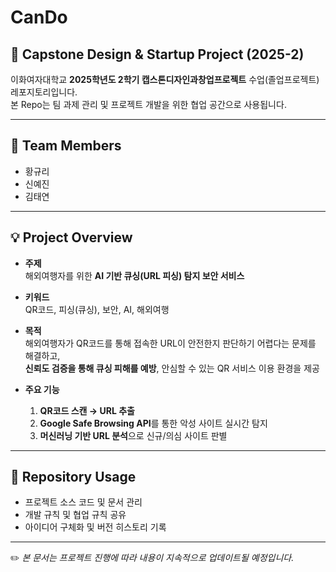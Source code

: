 # CanDo

## 📂 Capstone Design & Startup Project (2025-2)

이화여자대학교 **2025학년도 2학기 캡스톤디자인과창업프로젝트** 수업(졸업프로젝트) 레포지토리입니다.  
본 Repo는 팀 과제 관리 및 프로젝트 개발을 위한 협업 공간으로 사용됩니다.  

---

## 👥 Team Members
- 황규리  
- 신예진  
- 김태연  

---

## 💡 Project Overview

- **주제**  
  해외여행자를 위한 **AI 기반 큐싱(URL 피싱) 탐지 보안 서비스**

- **키워드**  
  QR코드, 피싱(큐싱), 보안, AI, 해외여행

- **목적**  
  해외여행자가 QR코드를 통해 접속한 URL이 안전한지 판단하기 어렵다는 문제를 해결하고,  
  **신뢰도 검증을 통해 큐싱 피해를 예방**, 안심할 수 있는 QR 서비스 이용 환경을 제공

- **주요 기능**  
  1. **QR코드 스캔 → URL 추출**  
  2. **Google Safe Browsing API**를 통한 악성 사이트 실시간 탐지  
  3. **머신러닝 기반 URL 분석**으로 신규/의심 사이트 판별
     
---

## 📑 Repository Usage
- 프로젝트 소스 코드 및 문서 관리  
- 개발 규칙 및 협업 규칙 공유  
- 아이디어 구체화 및 버전 히스토리 기록  

---

✏️ *본 문서는 프로젝트 진행에 따라 내용이 지속적으로 업데이트될 예정입니다.*
